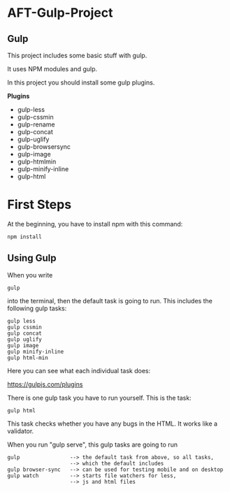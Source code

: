 # AFT-Gulp-Project 

## Gulp

This project includes some basic stuff with gulp.

It uses NPM modules and gulp.

In this project you should install some gulp plugins.

**Plugins**
    
 * gulp-less
 * gulp-cssmin
 * gulp-rename
 * gulp-concat
 * gulp-uglify
 * gulp-browsersync
 * gulp-image
 * gulp-htmlmin
 * gulp-minify-inline
 * gulp-html
 
 # First Steps
 
 At the beginning, you have to install npm with this command:
  
    npm install

## Using Gulp

When you write

    gulp
    
into the terminal, then the default task is going to run. This includes
the following gulp tasks:

    gulp less
    gulp cssmin
    gulp concat
    gulp uglify
    gulp image
    gulp minify-inline
    gulp html-min
    
Here you can see what each individual task does:

https://gulpjs.com/plugins

There is one gulp task you have to run yourself. This is the task:

    gulp html
    
This task checks whether you have any bugs in the HTML. It works
like a validator.

When you run "gulp serve", this gulp tasks are going to run

    gulp                --> the default task from above, so all tasks,
                        --> which the default includes
    gulp browser-sync   --> can be used for testing mobile and on desktop
    gulp watch          --> starts file watchers for less,
                        --> js and html files